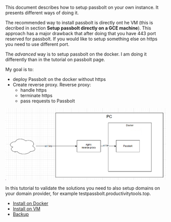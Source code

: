 This document describes how to setup passbolt on your own instance. It presents different ways of doing it.


The recommended way to install passbolt is directly ont he VM (this is decribed in section **Setup passbolt directly on a GCE machine**). This approach has a major drawback that after doing that you have 443 port reserved for passbolt. If you would like to setup something else on https you need to use different port. 

The *advanced* way is to setup passbolt on the docker. I am doing it differently than in the tutorial on passbolt page. 

My goal is to:
- deploy Passbolt on the docker without https
- Create reverse proxy. Reverse proxy:
  - handle https
  - terminate https
  - pass requests to Passbolt

![](Readme/Images/20250209224356.png)


In this tutorial to validate the solutions you need to also setup domains on your domain provider, for example testpassbolt.productivitytools.top. 

- [Install on Docker](Readme/InstallOnDocker.MD)
- [Install on VM](Readme/InstallOnVM.MD)
- [Backup](Readme/Backup.MD)



